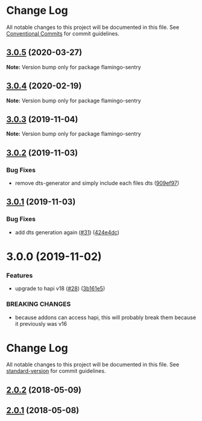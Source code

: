 # Change Log

All notable changes to this project will be documented in this file.
See [Conventional Commits](https://conventionalcommits.org) for commit guidelines.

## [3.0.5](https://github.com/piobyte/flamingo-sentry/compare/flamingo-sentry@3.0.4...flamingo-sentry@3.0.5) (2020-03-27)

**Note:** Version bump only for package flamingo-sentry





## [3.0.4](https://github.com/piobyte/flamingo-sentry/compare/flamingo-sentry@3.0.3...flamingo-sentry@3.0.4) (2020-02-19)

**Note:** Version bump only for package flamingo-sentry





## [3.0.3](https://github.com/piobyte/flamingo-sentry/compare/flamingo-sentry@3.0.2...flamingo-sentry@3.0.3) (2019-11-04)

**Note:** Version bump only for package flamingo-sentry





## [3.0.2](https://github.com/piobyte/flamingo-sentry/compare/flamingo-sentry@3.0.1...flamingo-sentry@3.0.2) (2019-11-03)


### Bug Fixes

* remove dts-generator and simply include each files dts ([909ef97](https://github.com/piobyte/flamingo-sentry/commit/909ef97))





## [3.0.1](https://github.com/piobyte/flamingo-sentry/compare/flamingo-sentry@3.0.0...flamingo-sentry@3.0.1) (2019-11-03)


### Bug Fixes

* add dts generation again ([#31](https://github.com/piobyte/flamingo-sentry/issues/31)) ([424e4dc](https://github.com/piobyte/flamingo-sentry/commit/424e4dc))





# 3.0.0 (2019-11-02)


### Features

* upgrade to hapi v18 ([#28](https://github.com/piobyte/flamingo-sentry/issues/28)) ([3b161e5](https://github.com/piobyte/flamingo-sentry/commit/3b161e5))


### BREAKING CHANGES

* because addons can access hapi, this will probably
break them because it previously was v16





# Change Log

All notable changes to this project will be documented in this file. See [standard-version](https://github.com/conventional-changelog/standard-version) for commit guidelines.

<a name="2.0.2"></a>
## [2.0.2](https://github.com/piobyte/flamingo-sentry/compare/v2.0.1...v2.0.2) (2018-05-09)



<a name="2.0.1"></a>
## [2.0.1](https://github.com/piobyte/flamingo-sentry/compare/v2.0.0...v2.0.1) (2018-05-08)
